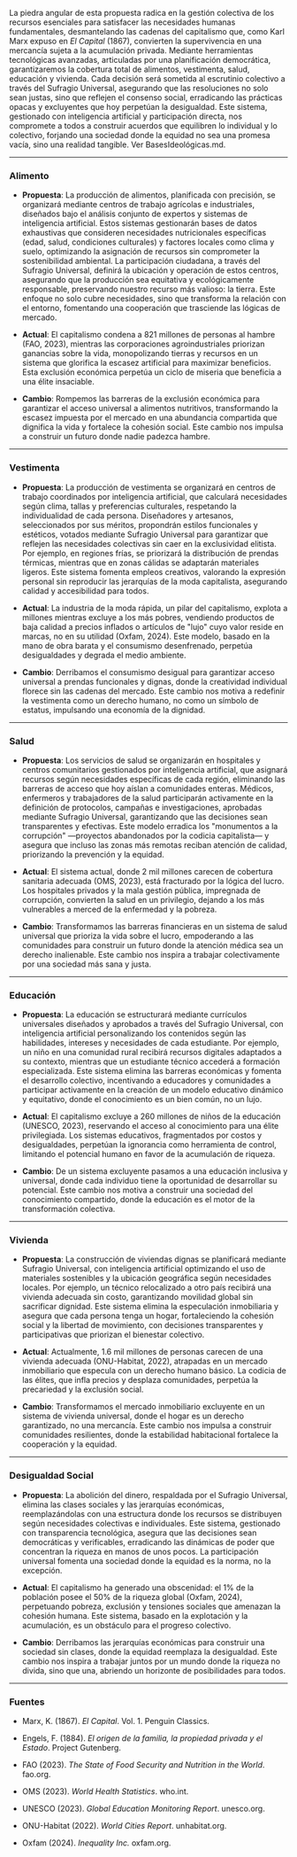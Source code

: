 La piedra angular de esta propuesta radica en la gestión colectiva de los recursos esenciales para satisfacer las necesidades humanas fundamentales, desmantelando las cadenas del capitalismo que, como Karl Marx expuso en _El Capital_ (1867), convierten la supervivencia en una mercancía sujeta a la acumulación privada. Mediante herramientas tecnológicas avanzadas, articuladas por una planificación democrática, garantizaremos la cobertura total de alimentos, vestimenta, salud, educación y vivienda. Cada decisión será sometida al escrutinio colectivo a través del Sufragio Universal, asegurando que las resoluciones no solo sean justas, sino que reflejen el consenso social, erradicando las prácticas opacas y excluyentes que hoy perpetúan la desigualdad. Este sistema, gestionado con inteligencia artificial y participación directa, nos compromete a todos a construir acuerdos que equilibren lo individual y lo colectivo, forjando una sociedad donde la equidad no sea una promesa vacía, sino una realidad tangible. Ver BasesIdeológicas.md.

---

### Alimento

- **Propuesta**: La producción de alimentos, planificada con precisión, se organizará mediante centros de trabajo agrícolas e industriales, diseñados bajo el análisis conjunto de expertos y sistemas de inteligencia artificial. Estos sistemas gestionarán bases de datos exhaustivas que consideren necesidades nutricionales específicas (edad, salud, condiciones culturales) y factores locales como clima y suelo, optimizando la asignación de recursos sin comprometer la sostenibilidad ambiental. La participación ciudadana, a través del Sufragio Universal, definirá la ubicación y operación de estos centros, asegurando que la producción sea equitativa y ecológicamente responsable, preservando nuestro recurso más valioso: la tierra. Este enfoque no solo cubre necesidades, sino que transforma la relación con el entorno, fomentando una cooperación que trasciende las lógicas de mercado.

- **Actual**: El capitalismo condena a 821 millones de personas al hambre (FAO, 2023), mientras las corporaciones agroindustriales priorizan ganancias sobre la vida, monopolizando tierras y recursos en un sistema que glorifica la escasez artificial para maximizar beneficios. Esta exclusión económica perpetúa un ciclo de miseria que beneficia a una élite insaciable.

- **Cambio**: Rompemos las barreras de la exclusión económica para garantizar el acceso universal a alimentos nutritivos, transformando la escasez impuesta por el mercado en una abundancia compartida que dignifica la vida y fortalece la cohesión social. Este cambio nos impulsa a construir un futuro donde nadie padezca hambre.


---

### Vestimenta

- **Propuesta**: La producción de vestimenta se organizará en centros de trabajo coordinados por inteligencia artificial, que calculará necesidades según clima, tallas y preferencias culturales, respetando la individualidad de cada persona. Diseñadores y artesanos, seleccionados por sus méritos, propondrán estilos funcionales y estéticos, votados mediante Sufragio Universal para garantizar que reflejen las necesidades colectivas sin caer en la exclusividad elitista. Por ejemplo, en regiones frías, se priorizará la distribución de prendas térmicas, mientras que en zonas cálidas se adaptarán materiales ligeros. Este sistema fomenta empleos creativos, valorando la expresión personal sin reproducir las jerarquías de la moda capitalista, asegurando calidad y accesibilidad para todos.

- **Actual**: La industria de la moda rápida, un pilar del capitalismo, explota a millones mientras excluye a los más pobres, vendiendo productos de baja calidad a precios inflados o artículos de "lujo" cuyo valor reside en marcas, no en su utilidad (Oxfam, 2024). Este modelo, basado en la mano de obra barata y el consumismo desenfrenado, perpetúa desigualdades y degrada el medio ambiente.

- **Cambio**: Derribamos el consumismo desigual para garantizar acceso universal a prendas funcionales y dignas, donde la creatividad individual florece sin las cadenas del mercado. Este cambio nos motiva a redefinir la vestimenta como un derecho humano, no como un símbolo de estatus, impulsando una economía de la dignidad.


---

### Salud

- **Propuesta**: Los servicios de salud se organizarán en hospitales y centros comunitarios gestionados por inteligencia artificial, que asignará recursos según necesidades específicas de cada región, eliminando las barreras de acceso que hoy aíslan a comunidades enteras. Médicos, enfermeros y trabajadores de la salud participarán activamente en la definición de protocolos, campañas e investigaciones, aprobadas mediante Sufragio Universal, garantizando que las decisiones sean transparentes y efectivas. Este modelo erradica los "monumentos a la corrupción" —proyectos abandonados por la codicia capitalista— y asegura que incluso las zonas más remotas reciban atención de calidad, priorizando la prevención y la equidad.

- **Actual**: El sistema actual, donde 2 mil millones carecen de cobertura sanitaria adecuada (OMS, 2023), está fracturado por la lógica del lucro. Los hospitales privados y la mala gestión pública, impregnada de corrupción, convierten la salud en un privilegio, dejando a los más vulnerables a merced de la enfermedad y la pobreza.

- **Cambio**: Transformamos las barreras financieras en un sistema de salud universal que prioriza la vida sobre el lucro, empoderando a las comunidades para construir un futuro donde la atención médica sea un derecho inalienable. Este cambio nos inspira a trabajar colectivamente por una sociedad más sana y justa.


---

### Educación

- **Propuesta**: La educación se estructurará mediante currículos universales diseñados y aprobados a través del Sufragio Universal, con inteligencia artificial personalizando los contenidos según las habilidades, intereses y necesidades de cada estudiante. Por ejemplo, un niño en una comunidad rural recibirá recursos digitales adaptados a su contexto, mientras que un estudiante técnico accederá a formación especializada. Este sistema elimina las barreras económicas y fomenta el desarrollo colectivo, incentivando a educadores y comunidades a participar activamente en la creación de un modelo educativo dinámico y equitativo, donde el conocimiento es un bien común, no un lujo.

- **Actual**: El capitalismo excluye a 260 millones de niños de la educación (UNESCO, 2023), reservando el acceso al conocimiento para una élite privilegiada. Los sistemas educativos, fragmentados por costos y desigualdades, perpetúan la ignorancia como herramienta de control, limitando el potencial humano en favor de la acumulación de riqueza.

- **Cambio**: De un sistema excluyente pasamos a una educación inclusiva y universal, donde cada individuo tiene la oportunidad de desarrollar su potencial. Este cambio nos motiva a construir una sociedad del conocimiento compartido, donde la educación es el motor de la transformación colectiva.


---

### Vivienda

- **Propuesta**: La construcción de viviendas dignas se planificará mediante Sufragio Universal, con inteligencia artificial optimizando el uso de materiales sostenibles y la ubicación geográfica según necesidades locales. Por ejemplo, un técnico relocalizado a otro país recibirá una vivienda adecuada sin costo, garantizando movilidad global sin sacrificar dignidad. Este sistema elimina la especulación inmobiliaria y asegura que cada persona tenga un hogar, fortaleciendo la cohesión social y la libertad de movimiento, con decisiones transparentes y participativas que priorizan el bienestar colectivo.

- **Actual**: Actualmente, 1.6 mil millones de personas carecen de una vivienda adecuada (ONU-Habitat, 2022), atrapadas en un mercado inmobiliario que especula con un derecho humano básico. La codicia de las élites, que infla precios y desplaza comunidades, perpetúa la precariedad y la exclusión social.

- **Cambio**: Transformamos el mercado inmobiliario excluyente en un sistema de vivienda universal, donde el hogar es un derecho garantizado, no una mercancía. Este cambio nos impulsa a construir comunidades resilientes, donde la estabilidad habitacional fortalece la cooperación y la equidad.


---

### Desigualdad Social

- **Propuesta**: La abolición del dinero, respaldada por el Sufragio Universal, elimina las clases sociales y las jerarquías económicas, reemplazándolas con una estructura donde los recursos se distribuyen según necesidades colectivas e individuales. Este sistema, gestionado con transparencia tecnológica, asegura que las decisiones sean democráticas y verificables, erradicando las dinámicas de poder que concentran la riqueza en manos de unos pocos. La participación universal fomenta una sociedad donde la equidad es la norma, no la excepción.

- **Actual**: El capitalismo ha generado una obscenidad: el 1% de la población posee el 50% de la riqueza global (Oxfam, 2024), perpetuando pobreza, exclusión y tensiones sociales que amenazan la cohesión humana. Este sistema, basado en la explotación y la acumulación, es un obstáculo para el progreso colectivo.

- **Cambio**: Derribamos las jerarquías económicas para construir una sociedad sin clases, donde la equidad reemplaza la desigualdad. Este cambio nos inspira a trabajar juntos por un mundo donde la riqueza no divida, sino que una, abriendo un horizonte de posibilidades para todos.


---

### Fuentes

- Marx, K. (1867). _El Capital_. Vol. 1. Penguin Classics.

- Engels, F. (1884). _El origen de la familia, la propiedad privada y el Estado_. Project Gutenberg.

- FAO (2023). _The State of Food Security and Nutrition in the World_. fao.org.

- OMS (2023). _World Health Statistics_. who.int.

- UNESCO (2023). _Global Education Monitoring Report_. unesco.org.

- ONU-Habitat (2022). _World Cities Report_. unhabitat.org.

- Oxfam (2024). _Inequality Inc._ oxfam.org.
